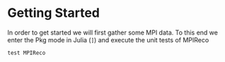 # Getting Started

In order to get started we will first gather some MPI data. To this end we enter
the Pkg mode in Julia (`]`) and execute the unit tests of MPIReco
```julia
test MPIReco
```
